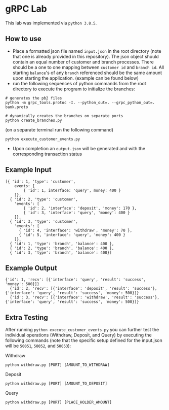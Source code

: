 # gRPC Lab

This lab was implemented via `python 3.8.5`. 

## How to use
- Place a formatted json file named `input.json` in the root directory (note that one is already provided in this repository). The json object should contain an equal number of customer and branch processes. There should be a one to one mapping between `customer id` and `branch id`. All starting `balance`'s of any `branch` referenced should be the same amount upon starting the application. (example can be found below)
- run the following sequences of python commands from the root directory to execute the program to initialize the branches:
```
# generates the pb2 files
python -m grpc_tools.protoc -I. --python_out=. --grpc_python_out=. bank.proto

# dynamically creates the branches on separate ports
python create_branches.py
```
(on a separate terminal run the following command)
```
python execute_customer_events.py
```
- Upon completion an `output.json` will be generated and with the corresponding transaction status

## Example Input
```
[{ 'id': 1, 'type': 'customer',
    events: [
        { 'id': 1, interface: 'query', money: 400 }
    ]},
  { 'id': 2, 'type': 'customer',
    'events': [
        { 'id': 2, 'interface': 'deposit', 'money': 170 },
        { 'id': 3, 'interface': 'query', 'money': 400 }
    ]},
  { 'id': 3, 'type': 'customer',
    'events': [
      { 'id': 4, 'interface': 'withdraw', 'money': 70 },
      { 'id': 5, 'interface': 'query', 'money': 400 }
    ]},
  { 'id': 1, 'type': 'branch', 'balance': 400 },
  { 'id': 2, 'type': 'branch', 'balance': 400 },
  { 'id': 3, 'type': 'branch', 'balance': 400}]
```

## Example Output
```
{'id': 1, 'recv': [{'interface': 'query', 'result': 'success', 'money': 500}]}
  {'id': 2, 'recv': [{'interface': 'deposit', 'result': 'success'}, {'interface': 'query', 'result': 'success', 'money': 500}]}
  {'id': 3, 'recv': [{'interface': 'withdraw', 'result': 'success'}, {'interface': 'query', 'result': 'success', 'money': 500}]}
```

## Extra Testing

After running `python execute_customer_events.py` you can further test the individual operations (Withdraw, Deposit, and Query) by executing the following commands (note that the specific setup defined for the input.json will be `50051`, `50052`, and `50053`): 

Withdraw
```
python withdraw.py [PORT] [AMOUNT_TO_WITHDRAW]
```

Deposit
```
python withdraw.py [PORT] [AMOUNT_TO_DEPOSIT]
```

Query
```
python withdraw.py [PORT] [PLACE_HOLDER_AMOUNT]
```